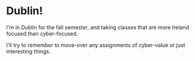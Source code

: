 # Dublin!
I'm in Dublin for the fall semester, and taking classes that are more Ireland focused than cyber-focused.

I'll try to remember to move-over any assignments of cyber-value or just interesting things.